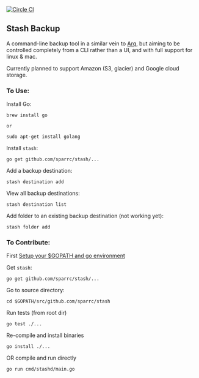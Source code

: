 [![Circle CI](https://circleci.com/gh/sparrc/stash.svg?style=svg)](https://circleci.com/gh/sparrc/stash)

Stash Backup
------------

A command-line backup tool in a similar vein to
[Arq](https://www.arqbackup.com/), but aiming to be controlled completely
from a CLI rather than a UI, and with full support for linux & mac.

Currently planned to support Amazon (S3, glacier) and Google cloud storage.

### To Use:

Install Go:

    brew install go

    or

    sudo apt-get install golang

Install `stash`:

    go get github.com/sparrc/stash/...

Add a backup destination:

    stash destination add

View all backup destinations:

    stash destination list

Add folder to an existing backup destination (not working yet):

    stash folder add

### To Contribute:

First [Setup your $GOPATH and go environment](https://golang.org/doc/code.html)

Get `stash`:

    go get github.com/sparrc/stash/...

Go to source directory:

    cd $GOPATH/src/github.com/sparrc/stash

Run tests (from root dir)

    go test ./...

Re-compile and install binaries

    go install ./...

OR compile and run directly

    go run cmd/stashd/main.go
